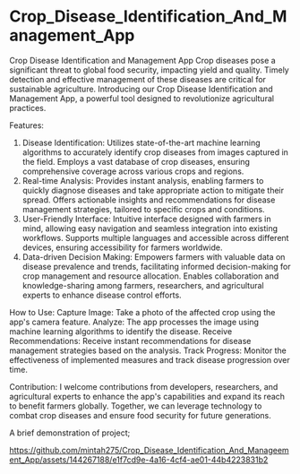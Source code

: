 # Crop_Disease_Identification_And_Management_App

Crop Disease Identification and Management App
Crop diseases pose a significant threat to global food security, impacting yield and quality. Timely detection and effective management of these diseases are critical for sustainable agriculture. Introducing our Crop Disease Identification and Management App, a powerful tool designed to revolutionize agricultural practices.

Features:
1. Disease Identification:
Utilizes state-of-the-art machine learning algorithms to accurately identify crop diseases from images captured in the field.
Employs a vast database of crop diseases, ensuring comprehensive coverage across various crops and regions.
2. Real-time Analysis:
Provides instant analysis, enabling farmers to quickly diagnose diseases and take appropriate action to mitigate their spread.
Offers actionable insights and recommendations for disease management strategies, tailored to specific crops and conditions.
3. User-Friendly Interface:
Intuitive interface designed with farmers in mind, allowing easy navigation and seamless integration into existing workflows.
Supports multiple languages and accessible across different devices, ensuring accessibility for farmers worldwide.
4. Data-driven Decision Making:
Empowers farmers with valuable data on disease prevalence and trends, facilitating informed decision-making for crop management and resource allocation.
Enables collaboration and knowledge-sharing among farmers, researchers, and agricultural experts to enhance disease control efforts.

How to Use:
Capture Image: Take a photo of the affected crop using the app's camera feature.
Analyze: The app processes the image using machine learning algorithms to identify the disease.
Receive Recommendations: Receive instant recommendations for disease management strategies based on the analysis.
Track Progress: Monitor the effectiveness of implemented measures and track disease progression over time.

Contribution:
I welcome contributions from developers, researchers, and agricultural experts to enhance the app's capabilities and expand its reach to benefit farmers globally. Together, we can leverage technology to combat crop diseases and ensure food security for future generations.

A brief demonstration of project;

https://github.com/mintah275/Crop_Disease_Identification_And_Manageement_App/assets/144267188/e1f7cd9e-4a16-4cf4-ae01-44b4223831b2

